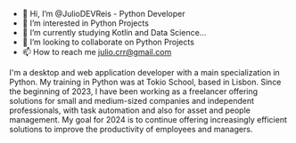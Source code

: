- 👋 Hi, I’m @JulioDEVReis - Python Developer
- 👀 I’m interested in Python Projects
- 🌱 I’m currently studying Kotlin and Data Science...
- 💞️ I’m looking to collaborate on Python Projects
- 📫 How to reach me julio.crr@gmail.com

I'm a desktop and web application developer with a main specialization in Python. My training in Python was at Tokio School, based in Lisbon. Since the beginning of 2023, I have been working as a freelancer offering solutions for small and medium-sized companies and independent professionals, with task automation and also for asset and people management. My goal for 2024 is to continue offering increasingly efficient solutions to improve the productivity of employees and managers.
